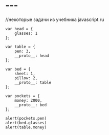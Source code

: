 # ---
//некоторые задачи из учебника javascript.ru




    var head = {
        glasses: 1
    };

    var table = {
        pen: 3,
        __proto__: head
    };

    var bed = {
        sheet: 1,
        pillow: 2,
        __proto__: table
    };

    var pockets = {
        money: 2000,
        __proto__: bed
    };

    alert(pockets.pen)
    alert(bed.glasses)
    alert(table.money)


